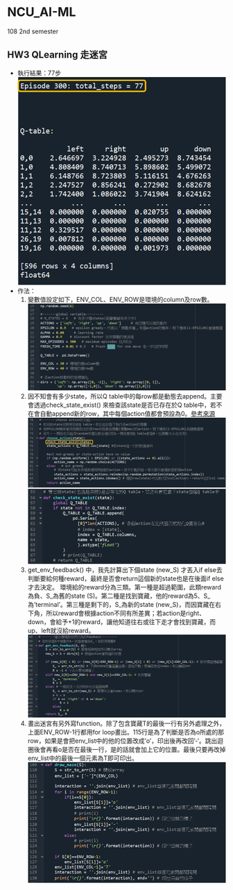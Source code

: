 # NCU_AI-ML
108 2nd semester


## HW3 QLearning 走迷宮
- 執行結果：77步
  ![image](https://github.com/minyiii/NCU_AI-ML/blob/main/HW3_QLearning/photo/result.png)
- 作法：
  1. 變數值設定如下，ENV_COL、ENV_ROW是環境的column及row數。
    ![image](https://github.com/minyiii/NCU_AI-ML/blob/main/HW3_QLearning/photo/1.png)
  2. 因不知會有多少state，所以Q table中的每row都是動態去append。主要會透過check_state_exist() 來檢查該state是否已存在於Q table中，若不在會自動append新的row，其中每個action值都會預設為0。[參考來源](https://morvanzhou.github.io/tutorials/machine-learning/reinforcement-learning/2-2-tabular-q1/)
    ![image](https://github.com/minyiii/NCU_AI-ML/blob/main/HW3_QLearning/photo/2.png)
    ![image](https://github.com/minyiii/NCU_AI-ML/blob/main/HW3_QLearning/photo/2-2.png)
  3. get_env_feedback() 中，我先計算出下個state (new_S) 才丟入if else去判斷要給何種reward，最終是否會return這個新的state也是在後面if else才去決定。
環境給的reward分為三類。第一種是超過範圍，此類reward為負、S_為舊的state (S)。第二種是找到寶藏，他的reward為5、S_為’terminal’。第三種是剩下的，S_為新的state (new_S)，而因寶藏在右下角，所以reward會根據action不同有所差異；若action是right、down，會給予+1的reward，讓他知道往右或往下走才會找到寶藏，而up、left就沒給reward。
    ![image](https://github.com/minyiii/NCU_AI-ML/blob/main/HW3_QLearning/photo/3.png)
  4. 畫出迷宮有另外寫function。除了包含寶藏T的最後一行有另外處理之外，上面ENV_ROW-1行都用for loop畫出。115行是為了判斷是否為o所處的那row，如果是會把env_list中的他的位置改成’o’，印出後再改回’-‘。跳出迴圈後會再看o是否在最後一行，是的話就會加上它的位置。最後只要再改掉env_list中的最後一個元素為T即可印出。
    ![image](https://github.com/minyiii/NCU_AI-ML/blob/main/HW3_QLearning/photo/4.png)
